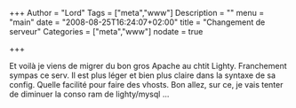 +++
Author = "Lord"
Tags = ["meta","www"]
Description = ""
menu = "main"
date = "2008-08-25T16:24:07+02:00"
title = "Changement de serveur"
Categories = ["meta","www"]
nodate = true

+++

Et voilà  je viens de migrer du bon gros Apache au chtit Lighty.
Franchement sympas ce serv.
Il est plus léger et bien plus claire dans la syntaxe de sa config.
Quelle facilité pour faire des vhosts.
Bon allez, sur ce, je vais tenter de diminuer la conso ram de lighty/mysql ...
